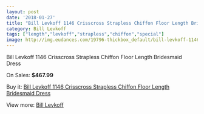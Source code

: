```yaml
---
layout: post
date: '2018-01-27'
title: "Bill Levkoff 1146 Crisscross Strapless Chiffon Floor Length Bridesmaid Dress"
category: Bill Levkoff
tags: ["length","levkoff","strapless","chiffon","special"]
image: http://img.eudances.com/19796-thickbox_default/bill-levkoff-1146-crisscross-strapless-chiffon-floor-length-bridesmaid-dress.jpg
---
```

Bill Levkoff 1146 Crisscross Strapless Chiffon Floor Length Bridesmaid Dress

On Sales: **$467.99**
<a href="https://www.eudances.com/en/bill-levkoff/5893-bill-levkoff-1146-crisscross-strapless-chiffon-floor-length-bridesmaid-dress.html"><amp-img layout="responsive" width="600" height="600" src="//img.eudances.com/19796-thickbox_default/bill-levkoff-1146-crisscross-strapless-chiffon-floor-length-bridesmaid-dress.jpg" alt="Bill Levkoff 1146 Crisscross Strapless Chiffon Floor Length Bridesmaid Dress 0" /></a>
<a href="https://www.eudances.com/en/bill-levkoff/5893-bill-levkoff-1146-crisscross-strapless-chiffon-floor-length-bridesmaid-dress.html"><amp-img layout="responsive" width="600" height="600" src="//img.eudances.com/19797-thickbox_default/bill-levkoff-1146-crisscross-strapless-chiffon-floor-length-bridesmaid-dress.jpg" alt="Bill Levkoff 1146 Crisscross Strapless Chiffon Floor Length Bridesmaid Dress 1" /></a>

Buy it: [Bill Levkoff 1146 Crisscross Strapless Chiffon Floor Length Bridesmaid Dress](https://www.eudances.com/en/bill-levkoff/5893-bill-levkoff-1146-crisscross-strapless-chiffon-floor-length-bridesmaid-dress.html "Bill Levkoff 1146 Crisscross Strapless Chiffon Floor Length Bridesmaid Dress")

View more: [Bill Levkoff](https://www.eudances.com/en/57-bill-levkoff "Bill Levkoff")